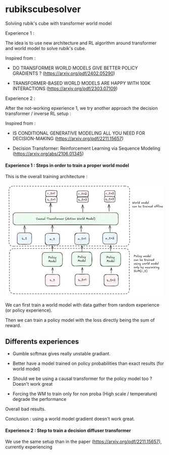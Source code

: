 # rubikscubesolver
Solviing rubik's cube with transformer world model

Experience 1 : 

The idea is to use new architecture and RL algorithm around transformer and world model to solve rubik's cube.

Inspired from : 

- DO TRANSFORMER WORLD MODELS GIVE BETTER POLICY GRADIENTS ? (https://arxiv.org/pdf/2402.05290)  

- TRANSFORMER-BASED WORLD MODELS ARE HAPPY WITH 100K INTERACTIONS (https://arxiv.org/pdf/2303.07109)

Experience 2 : 

After the not-working epxerience 1, we try another approach the decision transformer / inverse RL setup :

Inspired from :

- IS CONDITIONAL GENERATIVE MODELING ALL YOU NEED FOR DECISION-MAKING (https://arxiv.org/pdf/2211.15657)

- Decision Transformer: Reinforcement Learning via Sequence Modeling (https://arxiv.org/abs/2106.01345)


#### Experience 1 : Steps in order to train a proper world model

This is the overall training architecture :

![training](images/trainingsetup.png)

We can first train a world model with data gather from random experience (or policy experience).

Then we can train a policy model with the loss directly being the sum of reward.

## Differents experiences

- Gumble softmax gives really unstable gradiant.

- Better have a model trained on policy probabilities than exact results (for world model)

- Should we be using a causal transformer for the policy model too ? Doesn't work great

- Forcing the WM to train only for non proba (High scale / temperature) degrade the performance

Overall bad results.

Conclusion : using a world model gradient doesn't work great.

#### Experience 2 : Step to train a decision diffuser transformer

We use the same setup than in the paper (https://arxiv.org/pdf/2211.15657), currently experiencing


